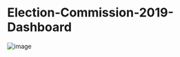 # Election-Commission-2019-Dashboard

![image](https://github.com/user-attachments/assets/b8bebd93-acf0-4908-9312-78ed94fbbe9c)
